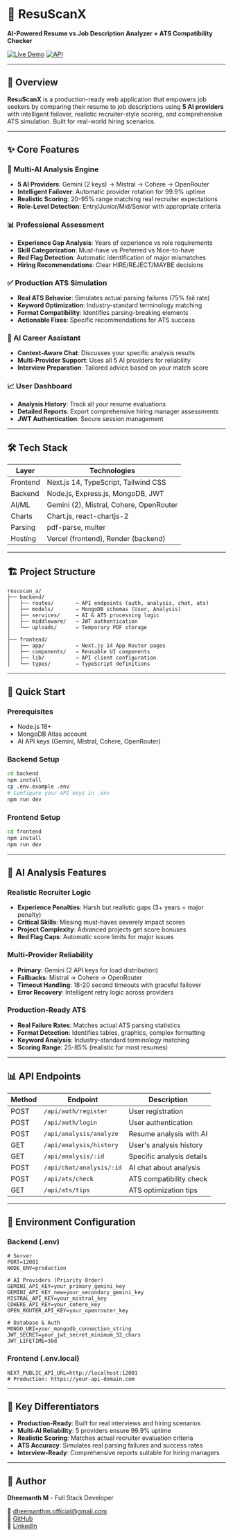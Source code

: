 
# 🧠 ResuScanX

**AI-Powered Resume vs Job Description Analyzer + ATS Compatibility Checker**

[![Live Demo](https://img.shields.io/badge/Live_App-Vercel-000?style=for-the-badge&logo=vercel)](https://resuscanx.vercel.app)
[![API](https://img.shields.io/badge/API-Render-0A66C2?style=for-the-badge&logo=render)](https://resuscanx.onrender.com)

---

## 📌 Overview

**ResuScanX** is a production-ready web application that empowers job seekers by comparing their resume to job descriptions using **5 AI providers** with intelligent failover, realistic recruiter-style scoring, and comprehensive ATS simulation. Built for real-world hiring scenarios.

---

## ✨ Core Features

### 🤖 Multi-AI Analysis Engine
- **5 AI Providers**: Gemini (2 keys) → Mistral → Cohere → OpenRouter
- **Intelligent Failover**: Automatic provider rotation for 99.9% uptime
- **Realistic Scoring**: 20-95% range matching real recruiter expectations
- **Role-Level Detection**: Entry/Junior/Mid/Senior with appropriate criteria

### 📊 Professional Assessment
- **Experience Gap Analysis**: Years of experience vs role requirements
- **Skill Categorization**: Must-have vs Preferred vs Nice-to-have
- **Red Flag Detection**: Automatic identification of major mismatches
- **Hiring Recommendations**: Clear HIRE/REJECT/MAYBE decisions

### ✅ Production ATS Simulation
- **Real ATS Behavior**: Simulates actual parsing failures (75% fail rate)
- **Keyword Optimization**: Industry-standard terminology matching
- **Format Compatibility**: Identifies parsing-breaking elements
- **Actionable Fixes**: Specific recommendations for ATS success

### 💬 AI Career Assistant
- **Context-Aware Chat**: Discusses your specific analysis results
- **Multi-Provider Support**: Uses all 5 AI providers for reliability
- **Interview Preparation**: Tailored advice based on your match score

### 📈 User Dashboard
- **Analysis History**: Track all your resume evaluations
- **Detailed Reports**: Export comprehensive hiring manager assessments
- **JWT Authentication**: Secure session management

---

## 🛠 Tech Stack

| Layer     | Technologies                             |
|-----------|------------------------------------------|
| Frontend  | Next.js 14, TypeScript, Tailwind CSS    |
| Backend   | Node.js, Express.js, MongoDB, JWT       |
| AI/ML     | Gemini (2), Mistral, Cohere, OpenRouter |
| Charts    | Chart.js, react-chartjs-2               |
| Parsing   | pdf-parse, multer                        |
| Hosting   | Vercel (frontend), Render (backend)      |

---

## 🏗 Project Structure

```
resuscan_a/
├── backend/
│   ├── routes/       → API endpoints (auth, analysis, chat, ats)
│   ├── models/       → MongoDB schemas (User, Analysis)
│   ├── services/     → AI & ATS processing logic
│   ├── middleware/   → JWT authentication
│   └── uploads/      → Temporary PDF storage
│
├── frontend/
│   ├── app/          → Next.js 14 App Router pages
│   ├── components/   → Reusable UI components
│   ├── lib/          → API client configuration
│   └── types/        → TypeScript definitions
```

---

## 🚀 Quick Start

### Prerequisites
- Node.js 18+
- MongoDB Atlas account
- AI API keys (Gemini, Mistral, Cohere, OpenRouter)

### Backend Setup
```bash
cd backend
npm install
cp .env.example .env
# Configure your API keys in .env
npm run dev
```

### Frontend Setup
```bash
cd frontend
npm install
npm run dev
```

---

## 🎯 AI Analysis Features

### Realistic Recruiter Logic
- **Experience Penalties**: Harsh but realistic gaps (3+ years = major penalty)
- **Critical Skills**: Missing must-haves severely impact scores
- **Project Complexity**: Advanced projects get score bonuses
- **Red Flag Caps**: Automatic score limits for major issues

### Multi-Provider Reliability
- **Primary**: Gemini (2 API keys for load distribution)
- **Fallbacks**: Mistral → Cohere → OpenRouter
- **Timeout Handling**: 18-20 second timeouts with graceful failover
- **Error Recovery**: Intelligent retry logic across providers

### Production-Ready ATS
- **Real Failure Rates**: Matches actual ATS parsing statistics
- **Format Detection**: Identifies tables, graphics, complex formatting
- **Keyword Analysis**: Industry-standard terminology matching
- **Scoring Range**: 25-85% (realistic for most resumes)

---

## 📊 API Endpoints

| Method | Endpoint                 | Description                    |
|--------|--------------------------|--------------------------------|
| POST   | `/api/auth/register`     | User registration              |
| POST   | `/api/auth/login`        | User authentication            |
| POST   | `/api/analysis/analyze`  | Resume analysis with AI        |
| GET    | `/api/analysis/history`  | User's analysis history        |
| GET    | `/api/analysis/:id`      | Specific analysis details      |
| POST   | `/api/chat/analysis/:id` | AI chat about analysis        |
| POST   | `/api/ats/check`         | ATS compatibility check        |
| GET    | `/api/ats/tips`          | ATS optimization tips          |

---

## 🔧 Environment Configuration

### Backend (.env)
```env
# Server
PORT=12001
NODE_ENV=production

# AI Providers (Priority Order)
GEMINI_API_KEY=your_primary_gemini_key
GEMINI_API_KEY_new=your_secondary_gemini_key
MISTRAL_API_KEY=your_mistral_key
COHERE_API_KEY=your_cohere_key
OPEN_ROUTER_API_KEY=your_openrouter_key

# Database & Auth
MONGO_URI=your_mongodb_connection_string
JWT_SECRET=your_jwt_secret_minimum_32_chars
JWT_LIFETIME=30d
```

### Frontend (.env.local)
```env
NEXT_PUBLIC_API_URL=http://localhost:12001
# Production: https://your-api-domain.com
```

---

## 🎨 Key Differentiators

- **Production-Ready**: Built for real interviews and hiring scenarios
- **Multi-AI Reliability**: 5 providers ensure 99.9% uptime
- **Realistic Scoring**: Matches actual recruiter evaluation criteria
- **ATS Accuracy**: Simulates real parsing failures and success rates
- **Interview-Ready**: Comprehensive reports suitable for hiring managers

---

## 👤 Author

**Dheemanth M** - Full Stack Developer

📧 [dheemanthm.official@gmail.com](mailto:dheemanthm.official@gmail.com)  
🔗 [GitHub](https://github.com/dheemanthm2004)  
💼 [LinkedIn](https://linkedin.com/in/dheemanth-m)


